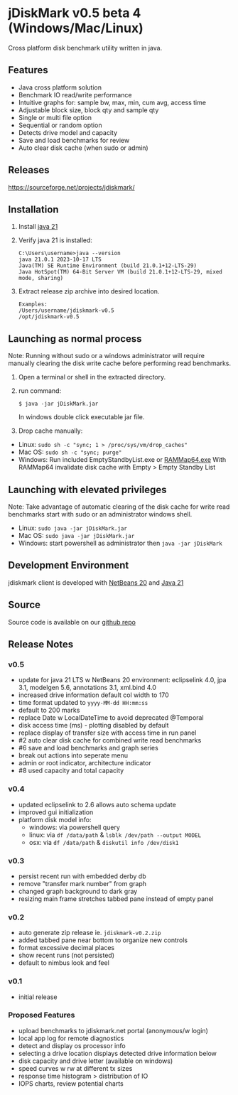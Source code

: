 # jDiskMark v0.5 beta 4 (Windows/Mac/Linux)

Cross platform disk benchmark utility written in java.

## Features

- Java cross platform solution
- Benchmark IO read/write performance
- Intuitive graphs for: sample bw, max, min, cum avg, access time
- Adjustable block size, block qty and sample qty
- Single or multi file option
- Sequential or random option
- Detects drive model and capacity
- Save and load benchmarks for review
- Auto clear disk cache (when sudo or admin)

## Releases

https://sourceforge.net/projects/jdiskmark/

## Installation

1. Install [java 21](https://www.oracle.com/java/technologies/downloads/)

2. Verify java 21 is installed:
   ```
   C:\Users\username>java --version
   java 21.0.1 2023-10-17 LTS
   Java(TM) SE Runtime Environment (build 21.0.1+12-LTS-29)
   Java HotSpot(TM) 64-Bit Server VM (build 21.0.1+12-LTS-29, mixed mode, sharing)
   ```

3. Extract release zip archive into desired location.
   ```
   Examples:  
   /Users/username/jdiskmark-v0.5  
   /opt/jdiskmark-v0.5
   ```

## Launching as normal process

Note: Running without sudo or a windows administrator will require manually 
clearing the disk write cache before performing read benchmarks.

1. Open a terminal or shell in the extracted directory.

2. run command:
   ```
   $ java -jar jDiskMark.jar
   ```
   In windows double click executable jar file.

3. Drop cache manually:
 - Linux: `sudo sh -c "sync; 1 > /proc/sys/vm/drop_caches"`
 - Mac OS: `sudo sh -c "sync; purge"`
 - Windows: Run included EmptyStandbyList.exe or [RAMMap64.exe](https://learn.microsoft.com/en-us/sysinternals/downloads/rammap)
   With RAMMap64 invalidate disk cache with Empty > Empty Standby List

## Launching with elevated privileges

Note: Take advantage of automatic clearing of the disk cache for write read 
benchmarks start with sudo or an administrator windows shell.

 - Linux: `sudo java -jar jDiskMark.jar`
 - Mac OS: `sudo java -jar jDiskMark.jar`
 - Windows: start powershell as administrator then `java -jar jDiskMark`

## Development Environment

jdiskmark client is developed with [NetBeans 20](https://netbeans.apache.org/front/main/download/) and [Java 21](https://www.oracle.com/java/technologies/downloads/)

## Source

Source code is available on our [github repo](https://github.com/jDiskMark/jdm-java/)

## Release Notes

### v0.5
 - update for java 21 LTS w NetBeans 20 environment: eclipselink 4.0, jpa 3.1, 
   modelgen 5.6, annotations 3.1, xml.bind 4.0
 - increased drive information default col width to 170
 - time format updated to `yyyy-MM-dd HH:mm:ss`
 - default to 200 marks
 - replace Date w LocalDateTime to avoid deprecated @Temporal
 - disk access time (ms) - plotting disabled by default
 - replace display of transfer size with access time in run panel
 - #2 auto clear disk cache for combined write read benchmarks
 - #6 save and load benchmarks and graph series
 - break out actions into seperate menu
 - admin or root indicator, architecture indicator
 - #8 used capacity and total capacity

### v0.4
 - updated eclipselink to 2.6 allows auto schema update
 - improved gui initialization
 - platform disk model info:
    - windows: via powershell query
    - linux:   via `df /data/path` & `lsblk /dev/path --output MODEL`
    - osx:     via `df /data/path` & `diskutil info /dev/disk1`

### v0.3
 - persist recent run with embedded derby db
 - remove "transfer mark number" from graph
 - changed graph background to dark gray
 - resizing main frame stretches tabbed pane instead of empty panel

### v0.2
 - auto generate zip release ie. `jdiskmark-v0.2.zip`
 - added tabbed pane near bottom to organize new controls
 - format excessive decimal places
 - show recent runs (not persisted)
 - default to nimbus look and feel

### v0.1
 - initial release

### Proposed Features
 - upload benchmarks to jdiskmark.net portal (anonymous/w login)
 - local app log for remote diagnostics
 - detect and display os processor info
 - selecting a drive location displays detected drive information below
 - disk capacity and drive letter (available on windows)
 - speed curves w rw at different tx sizes
 - response time histogram > distribution of IO
 - IOPS charts, review potential charts

